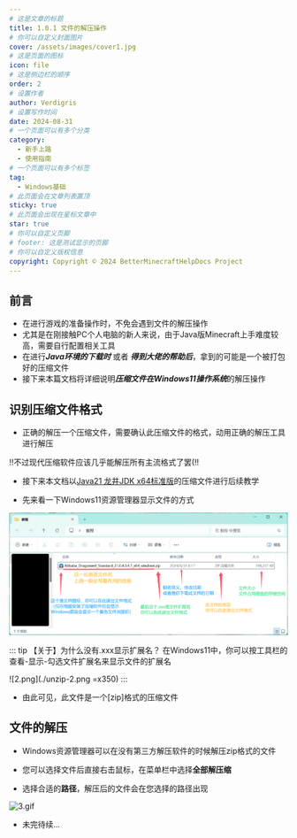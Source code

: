 ```yaml
---
# 这是文章的标题
title: 1.0.1 文件的解压操作
# 你可以自定义封面图片
cover: /assets/images/cover1.jpg
# 这是页面的图标
icon: file
# 这是侧边栏的顺序
order: 2
# 设置作者
author: Verdigris
# 设置写作时间
date: 2024-08-31
# 一个页面可以有多个分类
category:
  - 新手上路
  - 使用指南
# 一个页面可以有多个标签
tag:
  - Windows基础
# 此页面会在文章列表置顶
sticky: true
# 此页面会出现在星标文章中
star: true
# 你可以自定义页脚
# footer: 这是测试显示的页脚
# 你可以自定义版权信息
copyright: Copyright © 2024 BetterMinecraftHelpDocs Project
---
```

## **前言**

- 在进行游戏的准备操作时，不免会遇到文件的解压操作
- 尤其是在刚接触PC个人电脑的新人来说，由于Java版Minecraft上手难度较高，需要自行配置相关工具
- 在进行***Java环境的下载时*** 或者 ***得到大佬的帮助后***，拿到的可能是一个被打包好的压缩文件
- 接下来本篇文档将详细说明***压缩文件在Windows11操作系统***的解压操作

## **识别压缩文件格式**

- 正确的解压一个压缩文件，需要确认此压缩文件的格式，动用正确的解压工具进行解压

!!不过现代压缩软件应该几乎能解压所有主流格式了罢(!!

- 接下来本文档以[Java21 龙井JDK x64标准版](https://dragonwell.oss-cn-shanghai.aliyuncs.com/21.0.4.0.4%2B7-test-dragonwell_standard/Alibaba_Dragonwell_Standard_21.0.4.0.4.7_x64_windows.zip)的压缩文件进行后续教学

- 先来看一下Windows11资源管理器显示文件的方式

![1.png](./unzip-1.png)

::: tip 【关于】为什么没有.xxx显示扩展名？
在Windows11中，你可以按工具栏的查看-显示-勾选文件扩展名来显示文件的扩展名

![2.png](./unzip-2.png =x350)
:::

- 由此可见，此文件是一个[zip]格式的压缩文件

## **文件的解压**

- Windows资源管理器可以在没有第三方解压软件的时候解压zip格式的文件

- 您可以选择文件后直接右击鼠标，在菜单栏中选择**全部解压缩**

- 选择合适的**路径**，解压后的文件会在您选择的路径出现

![3.gif](./unzip-3.gif)

- 未完待续...
